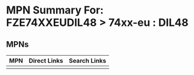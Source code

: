 



# MPN Summary For: FZE74XXEUDIL48 > 74xx-eu : DIL48

## MPNs
  

|MPN|Direct Links|Search Links|
| :--- | :--- | :--- |
||||
